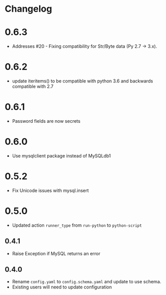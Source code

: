 # Changelog
# 0.6.3

- Addresses #20 - Fixing compatibility for Str/Byte data (Py 2.7 -> 3.x).

# 0.6.2

- update iteritems() to be compatible with python 3.6 and backwards compatible with 2.7

# 0.6.1

- Password fields are now secrets

# 0.6.0

- Use mysqlclient package instead of MySQLdb1

# 0.5.2

- Fix Unicode issues with mysql.insert

# 0.5.0

- Updated action `runner_type` from `run-python` to `python-script`

## 0.4.1

- Raise Exception if MySQL returns an error

## 0.4.0

- Rename `config.yaml` to `config.schema.yaml` and update to use schema.
- Existing users will need to update configuration
